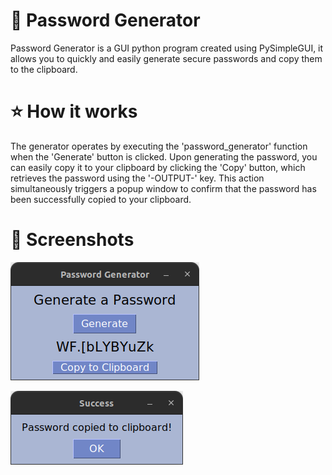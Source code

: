 # 🔑 Password Generator 

Password Generator is a GUI python program created using PySimpleGUI, it allows you to quickly and easily generate secure passwords and copy them to the clipboard. 

# ⭐️ How it works

The generator operates by executing the 'password_generator' function when the 'Generate' button is clicked. 
Upon generating the password, you can easily copy it to your clipboard by clicking the 'Copy' button, which retrieves the password using the '-OUTPUT-' key.
This action simultaneously triggers a popup window to confirm that the password has been successfully copied to your clipboard.

# 🌄 Screenshots

![Generator Screenshot](Password-Genrator.png "Password Generator")

![Popup Screenshot](Password-Popup.png "Popup Generator")
